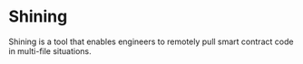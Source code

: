 # Shining
Shining is a tool that enables engineers to remotely pull smart contract code in multi-file situations.

